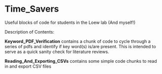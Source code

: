 # Time_Savers
Useful blocks of code for students in the Loew lab (And myself!)

Description of Contents:

**Keyword_PDF_Verification** contains a chunk of code to cycle through a series of pdfs and identify if key word(s) is/are present. This is intended to serve as a quick sanity check for literature reviews. 

**Reading_And_Exporting_CSVs** contains some simple code chunks to read in and export CSV files
